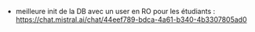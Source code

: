 - meilleure init de la DB avec un user en RO pour les étudiants : https://chat.mistral.ai/chat/44eef789-bdca-4a61-b340-4b3307805ad0
